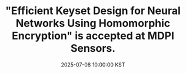 ---
title: >-
    "Efficient Keyset Design for Neural Networks Using Homomorphic Encryption" is accepted at MDPI Sensors.
date: 2025-07-08 10:00:00 KST
---